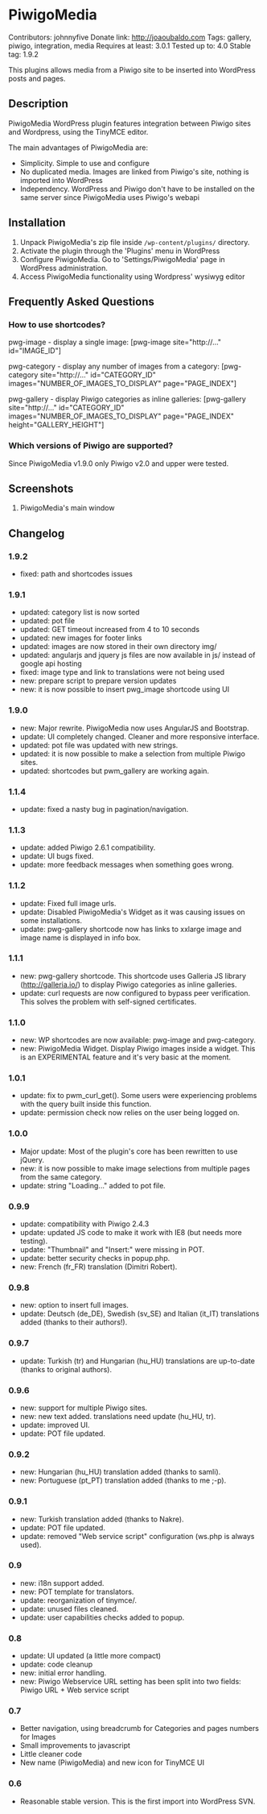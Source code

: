 # PiwigoMedia
Contributors: johnnyfive
Donate link: http://joaoubaldo.com
Tags: gallery, piwigo, integration, media
Requires at least: 3.0.1
Tested up to: 4.0
Stable tag: 1.9.2

This plugins allows media from a Piwigo site to be inserted into WordPress posts and pages.

## Description

PiwigoMedia WordPress plugin features integration between Piwigo sites and Wordpress, using the TinyMCE editor.

The main advantages of PiwigoMedia are:

*   Simplicity. Simple to use and configure
*   No duplicated media. Images are linked from Piwigo's site, nothing is imported into WordPress
*   Independency. WordPress and Piwigo don't have to be installed on the same server since PiwigoMedia uses Piwigo's webapi


## Installation

1. Unpack PiwigoMedia's zip file inside `/wp-content/plugins/` directory.
2. Activate the plugin through the 'Plugins' menu in WordPress
3. Configure PiwigoMedia. Go to 'Settings/PiwigoMedia' page in WordPress administration.
4. Access PiwigoMedia functionality using Wordpress' wysiwyg editor

## Frequently Asked Questions

### How to use shortcodes?

pwg-image - display a single image:
[pwg-image site="http://..." id="IMAGE_ID"]

pwg-category - display any number of images from a category:
[pwg-category site="http://..." id="CATEGORY_ID" images="NUMBER_OF_IMAGES_TO_DISPLAY" page="PAGE_INDEX"]

pwg-gallery - display Piwigo categories as inline galleries:
[pwg-gallery site="http://..." id="CATEGORY_ID" images="NUMBER_OF_IMAGES_TO_DISPLAY" page="PAGE_INDEX" height="GALLERY_HEIGHT"]


### Which versions of Piwigo are supported?

Since PiwigoMedia v1.9.0 only Piwigo v2.0 and upper were tested.


## Screenshots

1. PiwigoMedia's main window

## Changelog
### 1.9.2
* fixed: path and shortcodes issues
  
### 1.9.1
* updated: category list is now sorted
* updated: pot file
* updated: GET timeout increased from 4 to 10 seconds
* updated: new images for footer links
* updated: images are now stored in their own directory img/
* updated: angularjs and jquery js files are now available in js/ instead of google api hosting
* fixed: image type and link to translations were not being used
* new: prepare script to prepare version updates
* new: it is now possible to insert pwg_image shortcode using UI

### 1.9.0
* new: Major rewrite. PiwigoMedia now uses AngularJS and Bootstrap.
* update: UI completely changed. Cleaner and more responsive interface.
* updated: pot file was updated with new strings.
* updated: it is now possible to make a selection from multiple Piwigo sites.
* updated: shortcodes but pwm_gallery are working again.

### 1.1.4
* update: fixed a nasty bug in pagination/navigation.

### 1.1.3
* update: added Piwigo 2.6.1 compatibility.
* update: UI bugs fixed.
* update: more feedback messages when something goes wrong.

### 1.1.2
* update: Fixed full image urls. 
* update: Disabled PiwigoMedia's Widget as it was causing issues on some installations.
* update: pwg-gallery shortcode now has links to xxlarge image and image name is displayed in info box.

### 1.1.1
* new: pwg-gallery shortcode. This shortcode uses Galleria JS library (http://galleria.io/) to display Piwigo categories as inline galleries.
* update: curl requests are now configured to bypass peer verification. This solves the problem with self-signed certificates.

### 1.1.0
* new: WP shortcodes are now available: pwg-image and pwg-category.
* new: PiwigoMedia Widget. Display Piwigo images inside a widget. This is an EXPERIMENTAL feature and it's very basic at the moment.

### 1.0.1
* update: fix to pwm_curl_get(). Some users were experiencing problems with the query built inside this function.
* update: permission check now relies on the user being logged on.

### 1.0.0
* Major update: Most of the plugin's core has been rewritten to use jQuery.
* new: it is now possible to make image selections from multiple pages from the same category.
* update: string "Loading..." added to pot file.

### 0.9.9
* update: compatibility with Piwigo 2.4.3
* update: updated JS code to make it work with IE8 (but needs more testing).
* update: "Thumbnail" and "Insert:" were missing in POT.
* update: better security checks in popup.php.
* new: French (fr_FR) translation (Dimitri Robert).

### 0.9.8
* new: option to insert full images.
* update: Deutsch (de_DE), Swedish (sv_SE) and Italian (it_IT) translations added (thanks to their authors!).

### 0.9.7
* update: Turkish (tr) and Hungarian (hu_HU) translations are up-to-date (thanks to original authors).

### 0.9.6
* new: support for multiple Piwigo sites.
* new: new text added. translations need update (hu_HU, tr).
* update: improved UI.
* update: POT file updated.

### 0.9.2
* new: Hungarian (hu_HU) translation added (thanks to samli).
* new: Portuguese (pt_PT) translation added (thanks to me ;-p).

### 0.9.1
* new: Turkish translation added (thanks to Nakre).
* update: POT file updated.
* update: removed "Web service script" configuration (ws.php is always used).

### 0.9
* new: i18n support added.
* new: POT template for translators.
* update: reorganization of tinymce/.
* update: unused files cleaned.
* update: user capabilities checks added to popup.

### 0.8
* update: UI updated (a little more compact)
* update: code cleanup
* new: initial error handling.
* new: Piwigo Webservice URL setting has been split into two fields: Piwigo URL + Web service script

### 0.7
* Better navigation, using breadcrumb for Categories and pages numbers for Images
* Small improvements to javascript
* Little cleaner code
* New name (PiwigoMedia) and new icon for TinyMCE UI

### 0.6
* Reasonable stable version. This is the first import into WordPress SVN.